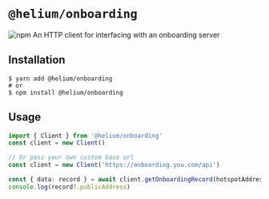 # `@helium/onboarding`

![npm](https://img.shields.io/npm/v/@helium/onboarding)
An HTTP client for interfacing with an onboarding server

## Installation

```shell
$ yarn add @helium/onboarding
# or
$ npm install @helium/onboarding
```

## Usage

```ts
import { Client } from '@helium/onboarding'
const client = new Client()

// Or pass your own custom base url
const client = new Client('https://onboarding.you.com/api')

const { data: record } = await client.getOnboardingRecord(hotspotAddress)
console.log(record?.publicAddress)
```
